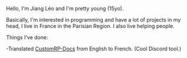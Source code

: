 Hello, I'm Jiang Léo and I'm pretty young (15yo).

Basically, I'm interested in programming and have a lot of projects in my head, I live in France in the Parisian Region.
I also live helping people.


Things I've done:

  -Translated [CustomRP-Docs](https://docs.customrp.xyz/v/fr/) from English to French. (Cool Discord tool.)
